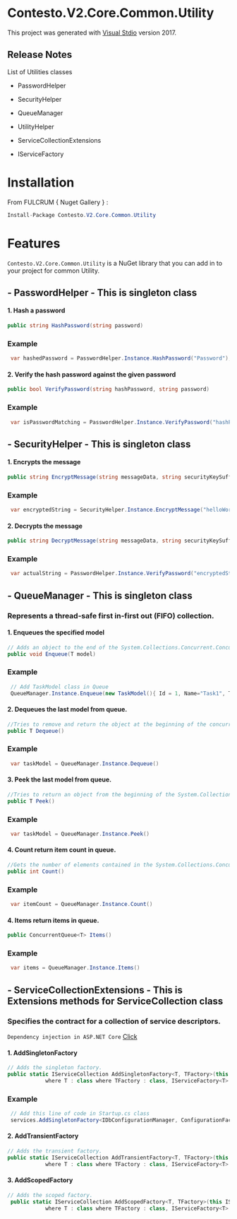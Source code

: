 # Contesto.V2.Core.Common.Utility

This project was generated with [Visual Stdio](https://visualstudio.microsoft.com/vs/whatsnew/) version 2017.


## Release Notes

List of Utilities classes

- PasswordHelper

- SecurityHelper

- QueueManager

- UtilityHelper

- ServiceCollectionExtensions

- IServiceFactory

# Installation

From FULCRUM { Nuget Gallery } :

```csharp
Install-Package Contesto.V2.Core.Common.Utility
```

# Features

`Contesto.V2.Core.Common.Utility` is a NuGet library that you can add in to your project for common Utility.

## - PasswordHelper - This is singleton  class

#### 1. Hash a password
```csharp
public string HashPassword(string password)
```


### Example

```csharp
 var hashedPassword = PasswordHelper.Instance.HashPassword("Password");
```

#### 2. Verify the hash password against the given password

```csharp
public bool VerifyPassword(string hashPassword, string password)
```


### Example

```csharp
 var isPasswordMatching = PasswordHelper.Instance.VerifyPassword("hashPassword", "Password");
```

## - SecurityHelper - This is singleton  class

#### 1. Encrypts the message
```csharp
public string EncryptMessage(string messageData, string securityKeySuffix)
```


### Example

```csharp
 var encryptedString = SecurityHelper.Instance.EncryptMessage("helloWorld", "securityKey");
```

#### 2. Decrypts the message

```csharp
public string DecryptMessage(string messageData, string securityKeySuffix)
```


### Example

```csharp
 var actualString = PasswordHelper.Instance.VerifyPassword("encryptedString", "securityKey");
```


## - QueueManager<T> - This is singleton class 

###  Represents a thread-safe first in-first out (FIFO) collection.


#### 1. Enqueues the specified model
```csharp
// Adds an object to the end of the System.Collections.Concurrent.ConcurrentQueue`1.
public void Enqueue(T model)
```


### Example

```csharp
 // Add TaskModel class in Queue
 QueueManager.Instance.Enqueue(new TaskModel(){ Id = 1, Name="Task1", TimeStamp= DateTime.Now});
```

#### 2. Dequeues the last model from queue.

```csharp
//Tries to remove and return the object at the beginning of the concurrent queue.
public T Dequeue()
```

### Example

```csharp
 var taskModel = QueueManager.Instance.Dequeue()
```
#### 3. Peek the last model from queue.

```csharp
//Tries to return an object from the beginning of the System.Collections.Concurrent.ConcurrentQueue`1  without removing it.
public T Peek()
```

### Example

```csharp
 var taskModel = QueueManager.Instance.Peek()
```
#### 4. Count return item count in queue.

```csharp
//Gets the number of elements contained in the System.Collections.Concurrent.ConcurrentQueue`1.
public int Count()
```

### Example

```csharp
 var itemCount = QueueManager.Instance.Count()
```

#### 4. Items return items in queue.

```csharp
public ConcurrentQueue<T> Items()
```

### Example

```csharp
 var items = QueueManager.Instance.Items()
```


## - ServiceCollectionExtensions - This is Extensions methods for  ServiceCollection class 

###  Specifies the contract for a collection of service descriptors. 
 `Dependency injection in ASP.NET Core` [Click]("https://docs.microsoft.com/en-us/aspnet/core/fundamentals/dependency-injection?view=aspnetcore-2.1")


#### 1. AddSingletonFactory
```csharp
// Adds the singleton factory.
public static IServiceCollection AddSingletonFactory<T, TFactory>(this IServiceCollection collection)
            where T : class where TFactory : class, IServiceFactory<T>
```


### Example

```csharp
 // Add this line of code in Startup.cs class
 services.AddSingletonFactory<IDbConfigurationManager, ConfigurationFactory>();;
```

#### 2. AddTransientFactory
```csharp
// Adds the transient factory.
public static IServiceCollection AddTransientFactory<T, TFactory>(this IServiceCollection collection)
            where T : class where TFactory : class, IServiceFactory<T>
```

#### 3. AddScopedFactory
```csharp
// Adds the scoped factory.
 public static IServiceCollection AddScopedFactory<T, TFactory>(this IServiceCollection collection, TFactory factory)
            where T : class where TFactory : class, IServiceFactory<T>
```
